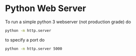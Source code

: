 # Python Web Server

To run a simple python 3 webserver (not production grade) do

```sh
python -m http.server
```

to specify a port do

```sh
python -m http.server 5000
```


